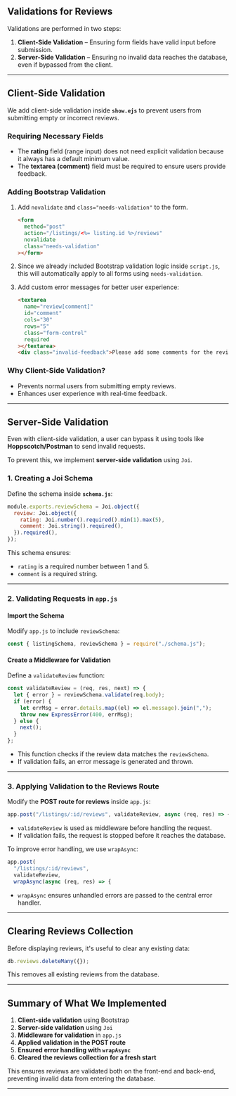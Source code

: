 ## **Validations for Reviews**

Validations are performed in two steps:

1. **Client-Side Validation** – Ensuring form fields have valid input before submission.
2. **Server-Side Validation** – Ensuring no invalid data reaches the database, even if bypassed from the client.

---

## **Client-Side Validation**

We add client-side validation inside **`show.ejs`** to prevent users from submitting empty or incorrect reviews.

### **Requiring Necessary Fields**

- The **rating** field (range input) does not need explicit validation because it always has a default minimum value.
- The **textarea (comment)** field must be required to ensure users provide feedback.

### **Adding Bootstrap Validation**

1. Add `novalidate` and `class="needs-validation"` to the form.

   ```html
   <form
     method="post"
     action="/listings/<%= listing.id %>/reviews"
     novalidate
     class="needs-validation"
   ></form>
   ```

2. Since we already included Bootstrap validation logic inside `script.js`, this will automatically apply to all forms using `needs-validation`.

3. Add custom error messages for better user experience:

   ```html
   <textarea
     name="review[comment]"
     id="comment"
     cols="30"
     rows="5"
     class="form-control"
     required
   ></textarea>
   <div class="invalid-feedback">Please add some comments for the review</div>
   ```

### **Why Client-Side Validation?**

- Prevents normal users from submitting empty reviews.
- Enhances user experience with real-time feedback.

---

## **Server-Side Validation**

Even with client-side validation, a user can bypass it using tools like **Hoppscotch/Postman** to send invalid requests.

To prevent this, we implement **server-side validation** using `Joi`.

### **1. Creating a Joi Schema**

Define the schema inside **`schema.js`**:

```js
module.exports.reviewSchema = Joi.object({
  review: Joi.object({
    rating: Joi.number().required().min(1).max(5),
    comment: Joi.string().required(),
  }).required(),
});
```

This schema ensures:

- `rating` is a required number between 1 and 5.
- `comment` is a required string.

---

### **2. Validating Requests in `app.js`**

#### **Import the Schema**

Modify `app.js` to include `reviewSchema`:

```js
const { listingSchema, reviewSchema } = require("./schema.js");
```

#### **Create a Middleware for Validation**

Define a `validateReview` function:

```js
const validateReview = (req, res, next) => {
  let { error } = reviewSchema.validate(req.body);
  if (error) {
    let errMsg = error.details.map((el) => el.message).join(",");
    throw new ExpressError(400, errMsg);
  } else {
    next();
  }
};
```

- This function checks if the review data matches the `reviewSchema`.
- If validation fails, an error message is generated and thrown.

---

### **3. Applying Validation to the Reviews Route**

Modify the **POST route for reviews** inside `app.js`:

```js
app.post("/listings/:id/reviews", validateReview, async (req, res) => {
```

- `validateReview` is used as middleware before handling the request.
- If validation fails, the request is stopped before it reaches the database.

To improve error handling, we use `wrapAsync`:

```js
app.post(
  "/listings/:id/reviews",
  validateReview,
  wrapAsync(async (req, res) => {
```

- `wrapAsync` ensures unhandled errors are passed to the central error handler.

---

## **Clearing Reviews Collection**

Before displaying reviews, it's useful to clear any existing data:

```js
db.reviews.deleteMany({});
```

This removes all existing reviews from the database.

---

## **Summary of What We Implemented**

1. **Client-side validation** using Bootstrap
2. **Server-side validation** using `Joi`
3. **Middleware for validation** in `app.js`
4. **Applied validation in the POST route**
5. **Ensured error handling with `wrapAsync`**
6. **Cleared the reviews collection for a fresh start**

This ensures reviews are validated both on the front-end and back-end, preventing invalid data from entering the database.

---
